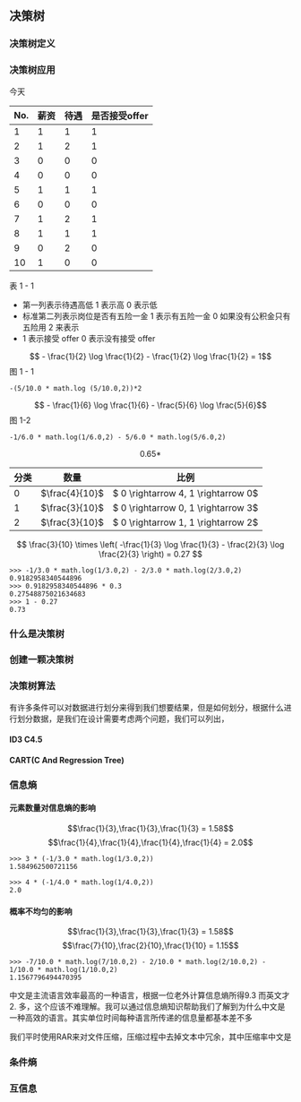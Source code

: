 ## 决策树

### 决策树定义

### 决策树应用
今天

| No.  |  薪资  |  待遇  |  是否接受offer  |
|---|---|---|---|
| 1  |   1|  1 |   1|
| 2  |   1|  2 |   1|
| 3  |   0|  0 |   0|
| 4  |   0|  0 |   0|
| 5  |   1|  1 |   1|
| 6  |   0|  0 |   0|
| 7  |   1|  2 |   1|
| 8  |   1|  1 |   1|
| 9  |   0|  2 |   0|
| 10  |  1|  0 |   0|
表 1 - 1
- 第一列表示待遇高低 1 表示高 0 表示低
- 标准第二列表示岗位是否有五险一金 1 表示有五险一金 0 如果没有公积金只有五险用 2 来表示
- 1 表示接受 offer 0 表示没有接受 offer


$$ - \frac{1}{2} \log \frac{1}{2} - \frac{1}{2} \log \frac{1}{2} = 1$$
图 1 - 1
```
-(5/10.0 * math.log (5/10.0,2))*2
```
$$ - \frac{1}{6} \log \frac{1}{6} -  \frac{5}{6} \log \frac{5}{6}$$
图 1-2
```
-1/6.0 * math.log(1/6.0,2) - 5/6.0 * math.log(5/6.0,2)
```
$$ 0.65 *  $$

| 分类  | 数量  | 比例  |
|---|---|---|
| 0  |  $\frac{4}{10}$ | $ 0 \rightarrow 4, 1 \rightarrow 0$ |
| 1  |  $\frac{3}{10}$ | $ 0 \rightarrow 0, 1 \rightarrow 3$ |
| 2  |  $\frac{3}{10}$ | $ 0 \rightarrow 1, 1 \rightarrow 2$ |

$$ \frac{3}{10} \times \left( -\frac{1}{3} \log \frac{1}{3} - \frac{2}{3} \log \frac{2}{3} \right) = 0.27 $$

```
>>> -1/3.0 * math.log(1/3.0,2) - 2/3.0 * math.log(2/3.0,2)
0.9182958340544896
>>> 0.9182958340544896 * 0.3
0.27548875021634683
>>> 1 - 0.27
0.73
```

### 什么是决策树
### 创建一颗决策树
### 决策树算法
有许多条件可以对数据进行划分来得到我们想要结果，但是如何划分，根据什么进行划分数据，是我们在设计需要考虑两个问题，我们可以列出，
#### ID3 C4.5



#### CART(C And Regression Tree)
### 信息熵

#### 元素数量对信息熵的影响
$$\frac{1}{3},\frac{1}{3},\frac{1}{3} = 1.58$$
$$\frac{1}{4},\frac{1}{4},\frac{1}{4},\frac{1}{4} = 2.0$$

```
>>> 3 * (-1/3.0 * math.log(1/3.0,2))
1.584962500721156
```

```
>>> 4 * (-1/4.0 * math.log(1/4.0,2))
2.0
```
#### 概率不均匀的影响
$$\frac{1}{3},\frac{1}{3},\frac{1}{3} = 1.58$$
$$\frac{7}{10},\frac{2}{10},\frac{1}{10} = 1.15$$
```
>>> -7/10.0 * math.log(7/10.0,2) - 2/10.0 * math.log(2/10.0,2) - 1/10.0 * math.log(1/10.0,2)
1.1567796494470395
```
中文是主流语言效率最高的一种语言，根据一位老外计算信息熵所得9.3 而英文才 2. 多，这个应该不难理解。我可以通过信息熵知识帮助我们了解到为什么中文是一种高效的语言。其实单位时间每种语言所传递的信息量都基本差不多

我们平时使用RAR来对文件压缩，压缩过程中去掉文本中冗余，其中压缩率中文是
#### 
### 条件熵
### 互信息
